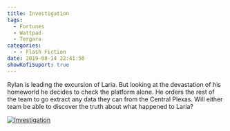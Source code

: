```yaml
---
title: Investigation
tags:
  - Fortunes
  - Wattpad
  - Tergara
categories:
  - - Flash Fiction
date: 2019-08-14 22:41:50
showKofiSuport: true
---
```


Rylan is leading the excursion of Laria.  But looking at the devastation of his homeworld he decides to check the platform alone.  He orders the rest of the team to go extract any data they can from the Central Plexas.  Will either team be able to discover the truth about what happened to Laria?<!-- more -->

<div class="center">

[![Investigation](/images/covers/fortunes.png "Investigation")](https://www.wattpad.com/765521115-fortunes-investigation)

</div>